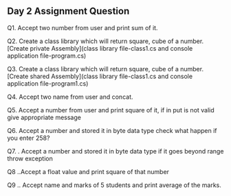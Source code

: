 ## Day 2 Assignment Question

Q1. Accept two number from user and print sum of it.

Q2. Create a class library which will return square, cube of a number. [Create private Assembly](class library file-class1.cs and console application file-program.cs)

Q3. Create a class library which will return square, cube of a number. [Create shared Assembly](class library file-class1.cs and console application file-program1.cs)

Q4. Accept two name from user and concat.

Q5. Accept a number from user and print square of it, if in put is not valid give appropriate message

Q6. Accept a number and stored it in byte data type check what happen if you enter 258?

Q7. . Accept a number and stored it in byte data type if it goes beyond range throw exception

Q8 ..Accept a float value and print square of that number

Q9 .. Accept name and marks of 5 students and print average of the marks.

